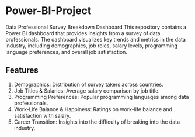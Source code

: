 # Power-BI-Project
Data Professional Survey Breakdown Dashboard
This repository contains a Power BI dashboard that provides insights from a survey of data professionals. The dashboard visualizes key trends and metrics in the data industry, including demographics, job roles, salary levels, programming language preferences, and overall job satisfaction.

## Features
1. Demographics: Distribution of survey takers across countries.
2. Job Titles & Salaries: Average salary comparison by job title.
3. Programming Preferences: Popular programming languages among data professionals.
4. Work-Life Balance & Happiness: Ratings on work-life balance and satisfaction with salary.
5. Career Transition: Insights into the difficulty of breaking into the data industry.
